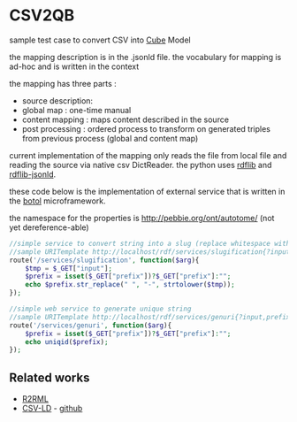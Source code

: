 # CSV2QB

sample test case to convert CSV into [Cube](http://www.w3.org/TR/vocab-data-cube/) Model

the mapping description is in the .jsonld file. the vocabulary for mapping is ad-hoc and is written in the context

the mapping has three parts : 
- source description: 
- global map : one-time manual
- content mapping : maps content described in the source
- post processing : ordered process to transform on generated triples from previous process (global and content map)

current implementation of the mapping only reads the file from local file and reading the source via native csv DictReader.
the python uses [rdflib](https://github.com/RDFLib/rdflib) and [rdflib-jsonld](https://github.com/RDFLib/rdflib-jsonld).

these code below is the implementation of external service that is written in the [botol](https://github.com/pebbie/botol) microframework. 

the namespace for the properties is http://pebbie.org/ont/autotome/ (not yet dereference-able)

```php
//simple service to convert string into a slug (replace whitespace with dash and transform to lowercase)
//sample URITemplate http://localhost/rdf/services/slugification{?input,prefix}
route('/services/slugification', function($arg){
    $tmp = $_GET["input"];
    $prefix = isset($_GET["prefix"])?$_GET["prefix"]:"";
    echo $prefix.str_replace(" ", "-", strtolower($tmp));
});

//simple web service to generate unique string
//sample URITemplate http://localhost/rdf/services/genuri{?input,prefix}
route('/services/genuri', function($arg){
    $prefix = isset($_GET["prefix"])?$_GET["prefix"]:"";
    echo uniqid($prefix);
});
```

## Related works
- [R2RML](http://www.w3.org/TR/r2rml/)
- [CSV-LD](http://www.w3.org/2013/csvw/wiki/CSV-LD) - [github](https://github.com/gkellogg/csv-ld)